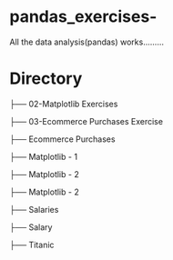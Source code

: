 # pandas_exercises-
All the data analysis(pandas) works.........


# Directory 

├── 02-Matplotlib Exercises

├── 03-Ecommerce Purchases Exercise

├── Ecommerce Purchases

├── Matplotlib - 1

├── Matplotlib - 2

├── Matplotlib - 2

├── Salaries

├── Salary

├── Titanic
